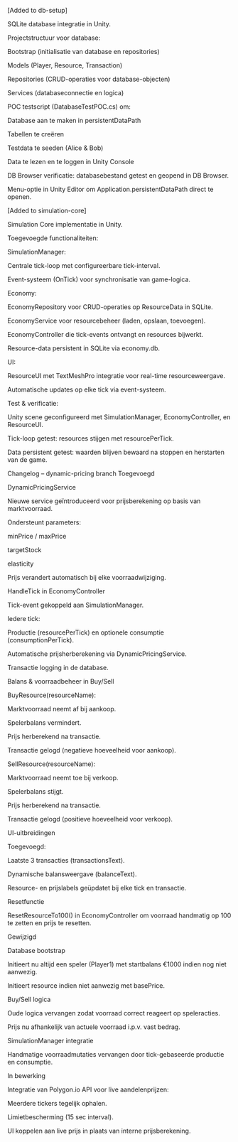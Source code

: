 [Added to db-setup]

SQLite database integratie in Unity.

Projectstructuur voor database:

Bootstrap (initialisatie van database en repositories)

Models (Player, Resource, Transaction)

Repositories (CRUD-operaties voor database-objecten)

Services (databaseconnectie en logica)

POC testscript (DatabaseTestPOC.cs) om:

Database aan te maken in persistentDataPath

Tabellen te creëren

Testdata te seeden (Alice & Bob)

Data te lezen en te loggen in Unity Console

DB Browser verificatie: databasebestand getest en geopend in DB Browser.

Menu-optie in Unity Editor om Application.persistentDataPath direct te openen.

[Added to simulation-core]

Simulation Core implementatie in Unity.

Toegevoegde functionaliteiten:

SimulationManager:

Centrale tick-loop met configureerbare tick-interval.

Event-systeem (OnTick) voor synchronisatie van game-logica.

Economy:

EconomyRepository voor CRUD-operaties op ResourceData in SQLite.

EconomyService voor resourcebeheer (laden, opslaan, toevoegen).

EconomyController die tick-events ontvangt en resources bijwerkt.

Resource-data persistent in SQLite via economy.db.

UI:

ResourceUI met TextMeshPro integratie voor real-time resourceweergave.

Automatische updates op elke tick via event-systeem.

Test & verificatie:

Unity scene geconfigureerd met SimulationManager, EconomyController, en ResourceUI.

Tick-loop getest: resources stijgen met resourcePerTick.

Data persistent getest: waarden blijven bewaard na stoppen en herstarten van de game.

Changelog – dynamic-pricing branch
Toegevoegd

DynamicPricingService

Nieuwe service geïntroduceerd voor prijsberekening op basis van marktvoorraad.

Ondersteunt parameters:

minPrice / maxPrice

targetStock

elasticity

Prijs verandert automatisch bij elke voorraadwijziging.

HandleTick in EconomyController

Tick-event gekoppeld aan SimulationManager.

Iedere tick:

Productie (resourcePerTick) en optionele consumptie (consumptionPerTick).

Automatische prijsherberekening via DynamicPricingService.

Transactie logging in de database.

Balans & voorraadbeheer in Buy/Sell

BuyResource(resourceName):

Marktvoorraad neemt af bij aankoop.

Spelerbalans vermindert.

Prijs herberekend na transactie.

Transactie gelogd (negatieve hoeveelheid voor aankoop).

SellResource(resourceName):

Marktvoorraad neemt toe bij verkoop.

Spelerbalans stijgt.

Prijs herberekend na transactie.

Transactie gelogd (positieve hoeveelheid voor verkoop).

UI-uitbreidingen

Toegevoegd:

Laatste 3 transacties (transactionsText).

Dynamische balansweergave (balanceText).

Resource- en prijslabels geüpdatet bij elke tick en transactie.

Resetfunctie

ResetResourceTo100() in EconomyController om voorraad handmatig op 100 te zetten en prijs te resetten.

Gewijzigd

Database bootstrap

Initieert nu altijd een speler (Player1) met startbalans €1000 indien nog niet aanwezig.

Initieert resource indien niet aanwezig met basePrice.

Buy/Sell logica

Oude logica vervangen zodat voorraad correct reageert op speleracties.

Prijs nu afhankelijk van actuele voorraad i.p.v. vast bedrag.

SimulationManager integratie

Handmatige voorraadmutaties vervangen door tick-gebaseerde productie en consumptie.

In bewerking

Integratie van Polygon.io API voor live aandelenprijzen:

Meerdere tickers tegelijk ophalen.

Limietbescherming (15 sec interval).

UI koppelen aan live prijs in plaats van interne prijsberekening.